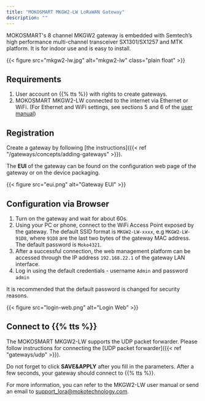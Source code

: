 ```yaml
---
title: "MOKOSMART MKGW2-LW LoRaWAN Gateway"
description: ""
---
```


MOKOSMART's 8 channel MKGW2 gateway is embedded with Semtech’s high performance multi-channel transceiver SX1301/SX1257 and MTK platform. It is for indoor use and is easy to install.

{{< figure src="mkgw2-lw.jpg" alt="mkgw2-lw" class="plain float" >}}

## Requirements

1. User account on {{% tts %}} with rights to create gateways.
2. MOKOSMART MKGW2-LW connected to the internet via Ethernet or WiFi. (For Ethernet and WiFi settings, see sections 5 and 6 of the [user manual](https://www.mokosmart.com/lorawan-gateway-mkgw2-lw/))

## Registration

Create a gateway by following [the instructions]({{< ref "/gateways/concepts/adding-gateways" >}}).

The **EUI** of the gateway can be found on the configuration web page of the gateway or on the device packaging. 

{{< figure src="eui.png" alt="Gateway EUI" >}}

## Configuration via Browser

1. Turn on the gateway and wait for about 60s.
2. Using your PC or phone, connect to the WiFi Access Point exposed by the gateway. The default SSID format is `MKGW2-LW-xxxx`, e.g `MKGW2-LW-91D8`, where `91D8` are the last two bytes of the gateway MAC address. The default password is `Moko4321`.
3. After a successful connection, the web management platform can be accessed through the IP address `192.168.22.1` of the gateway LAN interface.
4. Log in using the default credentials - username `Admin` and password `admin`

It is recommended that the default password is changed for security reasons.

{{< figure src="login-web.png" alt="Login Web" >}}

## Connect to {{% tts %}}

The MOKOSMART MKGW2-LW supports the UDP packet forwarder. Please follow instructions for connecting the [UDP packet forwarder]({{< ref "gateways/udp" >}}).

Do not forget to click **SAVE&APPLY** after you fill in the parameters. After a few seconds, your gateway should connect to {{% tts %}}.

For more information, you can refer to the MKGW2-LW user manual or send an email to [support_lora@mokotechnology.com](mailto:support_lora@mokotechnology.com).
